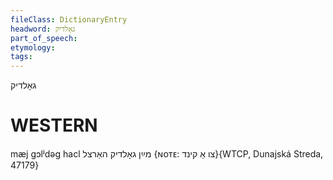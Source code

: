 ```yaml
---
fileClass: DictionaryEntry
headword: גאָלדיק
part_of_speech: 
etymology: 
tags: 
---
```

גאָלדיק

WESTERN
========

mæj gɔlʲdəg hacl מײַן גאָלדיק האַרצל {ɴᴏᴛᴇ: צו אַ קינד}{WTCP, Dunajská Streda, 47179}
